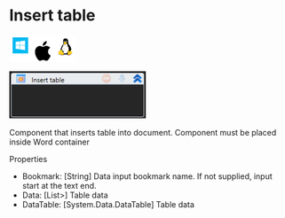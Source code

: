 # Insert table

![](<../../../.gitbook/assets/image (115).png>)

![](<../../../.gitbook/assets/image (304).png>)



Component that inserts table into document. Component must be placed inside Word container

Properties

* Bookmark: \[String] Data input bookmark name. If not supplied, input start at the text end.
* Data: \[List>] Table data
* DataTable: \[System.Data.DataTable] Table data
